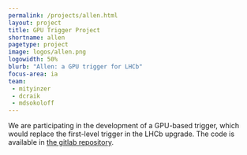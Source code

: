 ```yaml
---
permalink: /projects/allen.html
layout: project
title: GPU Trigger Project
shortname: allen
pagetype: project
image: logos/allen.png
logowidth: 50%
blurb: "Allen: a GPU trigger for LHCb"
focus-area: ia
team:
 - mityinzer
 - dcraik
 - mdsokoloff
---
```


We are participating in the development of a GPU-based trigger, which would replace the first-level trigger in the LHCb upgrade. 
The code is available in [the gitlab repository](https://gitlab.cern.ch/lhcb/Allen).
